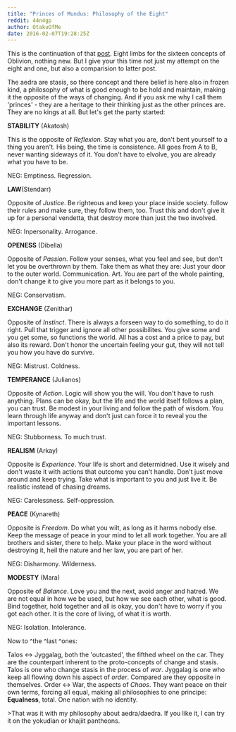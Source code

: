 ```yaml
---
title: "Princes of Mundus: Philosophy of the Eight"
reddit: 44n4gp
author: OtakuOfMe
date: 2016-02-07T19:28:25Z
---
```


This is the continuation of that [post](https://www.reddit.com/r/teslore/comments/44d8gj/princes_of_oblivion_philosophy/). Eight limbs for the sixteen concepts of Oblivion, nothing new. But I give your this time not just my attempt on the eight and one, but also a comparision to latter post.

The aedra are stasis, so there concept and there belief is here also in frozen kind, a philosophy of what is good enough to be hold and maintain, making it the opposite of the ways of changing. And if you ask me why I call them 'princes' -  they are a heritage to their thinking just as the other princes are. They are no kings at all. But let's get the party started:

**STABILITY** (Akatosh)

This is the opposite of *Reflexion*. Stay what you are, don't bent yourself to a thing you aren't. His being, the time is consistence. All goes from A to B, never wanting sideways of it. You don't have to elvolve, you are already what you have to be.

NEG: Emptiness. Regression.

**LAW**(Stendarr)

Opposite of *Justice*. Be righteous and keep your place inside society. follow their rules and make sure, they follow them, too. Trust this and  don't give it up for a personal vendetta, that destroy more than just the two involved.

NEG: Inpersonality. Arrogance.

**OPENESS** (Dibella)

Opposite of *Passion*. Follow your senses, what you feel and see, but don't let you be overthrown by them. Take them as what they are: Just your door to the outer world. Communication. Art. You are part of the whole painting, don't change it to give you more part as it belongs to you.

NEG: Conservatism.

**EXCHANGE** (Zenithar)

Opposite of *Instinct*. There is always a forseen way to do something, to do it right. Pull that trigger and ignore all other possibilites. You give some and you get some, so functions the world. All has a cost and a price to pay, but also its reward. Don't honor the uncertain feeling your gut, they will not tell you how you have do survive.

NEG: Mistrust. Coldness.

**TEMPERANCE** (Julianos)

Opposite of *Action*. Logic will show you the will. You don't have to rush anything. Plans can be okay, but the life and the world itself follows a plan, you can trust. Be modest in your living and follow the path of wisdom. You learn through life anyway and don't just can force it to reveal you the important lessons.

NEG: Stubborness. To much trust.

**REALISM** (Arkay)

Opposite is *Experience*. Your life is short and determidned. Use it wisely and don't waste it with actions that outcome you can't handle. Don't just move around and keep trying. Take what is important to you and just live it. Be realistic instead of chasing dreams.

NEG: Carelessness. Self-oppression.

**PEACE** (Kynareth)

Opposite is *Freedom*. Do what you wilt, as long as it harms nobody else. Keep the message of peace in your mind to let all work together. You are all brothers and sister, there to help. Make your place in the word without destroying it, heil the nature and her law, you are part of her.

NEG: Disharmony. Wilderness.

**MODESTY** (Mara)

Opposite of *Balance*. Love you and the next, avoid anger and hatred. We are not equal in how we be used, but how we see each other, what is good. Bind together, hold together and all is okay, you don't have to worry if you got each other. It is the core of living, of what it is worth.

NEG: Isolation. Intolerance.


Now to ^the ^last ^ones:

Talos &lt;-&gt; Jyggalag, both the 'outcasted', the fifthed wheel on the car. They are the counterpart inherent to the proto-concepts of change and stasis. Talos is one who change stasis in the process of *war*. Jyggalag is one who keep all flowing down his aspect of *order*. Compared are they opposite in themselves. Order &lt;-&gt; War, the aspects of *Chaos*. They want peace on their own terms, forcing all equal, making all philosophies to one principe: **Equalness**, total. One nation with no identity.

&gt;That was it with my philosophy about aedra/daedra. If you like it, I can try it on the yokudian or khajiit pantheons.
